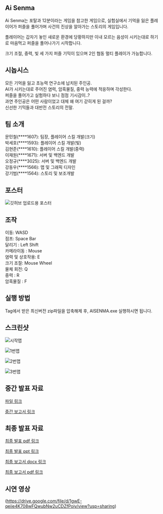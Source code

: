 ## Ai Senma

Ai Senma는 포탈과 12분이라는 게임을 참고한 게임으로, 실험실에서 기억을 잃은 플레이어가 퍼즐을 풀어가며 사건의 진상을 알아가는 스토리의 게임입니다.   

플레이어는 갑자기 놓인 새로운 환경에 당황하지만 이내 모르는 음성이 시키는대로 하기로 마음먹고 퍼즐을 풀어나가기 시작합니다. 

크기 조절, 중력, 빛 세 가지 퍼즐 기믹이 있으며 2인 협동 멀티 플레이가 가능합니다. 


## 시놉시스
모든 기억을 잃고 초능력 연구소에 납치된 주인공.  
AI가 시키는대로 주어진 염력, 암흑물질, 중력 능력에 적응하며 각성한다.  
퍼즐을 풀어가고 실험하다 보니 점점 기시감이..?  
과연 주인공은 어떤 사람이었고 대체 왜 여기 갇히게 된 걸까?  
신선한 기믹들과 대반전 스토리의 전말.


## 팀 소개

문민철(\*\*\*\*1607): 팀장, 플레이어 스킬 개발(크기)  
박세호(\*\*\*\*1593): 플레이어 스킬 개발(빛)   
김현준(\*\*\*\*1610): 플레이어 스킬 개발(중력)  
이재원(\*\*\*\*1671): 서버 및 백엔드 개발  
오정규(\*\*\*\*3025): 서버 및 백엔드 개발  
강동우(\*\*\*\*1566): 맵 및 그래픽 디자인  
강기범(\*\*\*\*1564): 스토리 및 보조개발  


## 포스터
![깃허브 업로드용 포스터](https://github.com/kookmin-sw/capstone-2024-36/assets/39340989/92f845b3-6200-4550-9c96-dca78a40d7f0)


## 조작
이동: WASD  
점프: Space Bar  
달리기 : Left Shift  
카메라이동 : Mouse  
염력 및 상호작용: E  
크기 조절: Mouse Wheel  
물체 회전: Q  
중력 : R  
암흑물질 : F  


## 실행 방법

 Tag에서 받은 최신버전 zip파일을 압축해제 후, AISENMA.exe 실행하시면 됩니다.


## 스크린샷

![시작맵](https://github.com/kookmin-sw/capstone-2024-36/assets/39340989/1d5e9a33-9faf-4b15-abd8-17bd550180e3)

![1번맵](https://github.com/kookmin-sw/capstone-2024-36/assets/39340989/ed769cbe-527c-44a0-8c21-2a588ccacee1)

![2번맵](https://github.com/kookmin-sw/capstone-2024-36/assets/39340989/e3be4b19-a122-407e-97af-13c275acaec0)

![3번맵](https://github.com/kookmin-sw/capstone-2024-36/assets/39340989/a23245d0-11e2-43aa-a857-529b3eae49b5)


## 중간 발표 자료
[파일 링크](https://github.com/kookmin-sw/capstone-2024-36/blob/master/%EC%A4%91%EA%B0%84_%EB%B0%9C%ED%91%9C%EC%9E%90%EB%A3%8C.pdf)
  

[중간 보고서 링크](https://github.com/kookmin-sw/capstone-2024-36/blob/master/%EC%A4%91%EA%B0%84%EB%B3%B4%EA%B3%A0%EC%84%9C.pdf)

## 최종 발표 자료

[최종 발표 pdf 링크](https://github.com/kookmin-sw/capstone-2024-36/blob/master/%EC%BA%A1%EB%94%94%20%EA%B8%B0%EB%A7%90%20LAB36%20PPT.pdf)

[최종 발표 ppt 링크](https://github.com/kookmin-sw/capstone-2024-36/blob/master/%EC%BA%A1%EB%94%94%20%EA%B8%B0%EB%A7%90%20LAB36.pptx)

[최종 보고서 docx 링크](https://github.com/kookmin-sw/capstone-2024-36/blob/master/LAB36%20-%20%EA%B8%B0%EB%A7%90%EB%B3%B4%EA%B3%A0%EC%84%9C.docx)

[최종 보고서 pdf 링크](https://github.com/kookmin-sw/capstone-2024-36/blob/master/LAB36%20-%20%EA%B8%B0%EB%A7%90%EB%B3%B4%EA%B3%A0%EC%84%9C.pdf)

## 시연 영상
(https://drive.google.com/file/d/1gwE-qeiie4K708wFQwubNw2uCDZfPoiy/view?usp=sharing)
